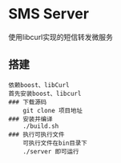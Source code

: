 # SMS Server
使用libcurl实现的短信转发微服务

## 搭建
    依赖boost、libCurl
    首先安装boost、libcurl
    ### 下载源码 
        git clone 项目地址
    ### 安装并编译
        ./build.sh
    ### 执行可执行文件  
        可执行文件在bin目录下
        ./server 即可运行
